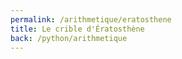 ```yaml
---
permalink: /arithmetique/eratosthene
title: Le crible d'Ératosthène
back: /python/arithmetique
---
```


<script src="https://emgithub.com/embed.js?target=https%3A%2F%2Fgithub.com%2Fxoolive%2Fpython%2Fblob%2Fmaster%2F01-bases%2F01-arithmetique%2Feratosthene.py&style=github-gist&showLineNumbers=on"></script>

